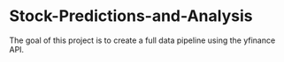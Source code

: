 # Stock-Predictions-and-Analysis
The goal of this project is to create a full data pipeline using the yfinance API.
